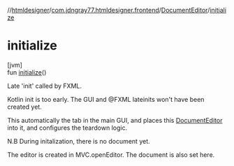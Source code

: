 //[htmldesigner](../../../index.md)/[com.jdngray77.htmldesigner.frontend](../index.md)/[DocumentEditor](index.md)/[initialize](initialize.md)

# initialize

[jvm]\
fun [initialize](initialize.md)()

Late 'init' called by FXML.

Kotlin init is too early. The GUI and @FXML lateinits won't have been created yet.

This automatically the tab in the main GUI, and places this [DocumentEditor](index.md) into it, and configures the teardown logic.

N.B During initalization, there is no document yet.

The editor is created in MVC.openEditor. The document is also set here.
